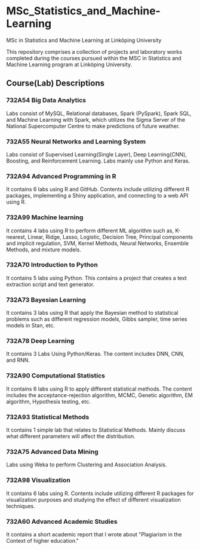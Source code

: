 # MSc_Statistics_and_Machine-Learning
MSc in Statistics and Machine Learning at Linköping University

This repository comprises a collection of projects and laboratory works completed during the courses pursued within the MSC in Statistics and Machine Learning program at Linköping University.

## Course(Lab) Descriptions
### 732A54 Big Data Analytics
Labs consist of MySQL, Relational databases, Spark (PySpark), Spark SQL, and Machine Learning with Spark, which utilizes the Sigma Server of the National Supercomputer Centre to make predictions of future weather.

### 732A55 Neural Networks and Learning System
Labs consist of Supervised Learning(Single Layer), Deep Learning(CNN), Boosting, and Reinforcement Learning. Labs mainly use Python and Keras.

### 732A94 Advanced Programming in R
It contains 6 labs using R and GitHub. Contents include utilizing different R packages, implementing a Shiny application, and connecting to a web API using R.

### 732A99 Machine learning
It contains 4 labs using R to perform different ML algorithm such as, K-nearest, Linear, Ridge, Lasso, Logistic, Decision Tree, Principal components and implicit regulation, SVM, Kernel Methods, Neural Networks, Ensemble Methods, and mixture models.

### 732A70 Introduction to Python
It contains 5 labs using Python. This contains a project that creates a text extraction script and text generator.

### 732A73 Bayesian Learning
It contains 3 labs using R that apply the Bayesian method to statistical problems such as different regression models, Gibbs sampler, time series models in Stan, etc.

### 732A78 Deep Learning
It contains 3 Labs Using Python/Keras. The content includes DNN, CNN, and RNN.

### 732A90 Computational Statistics
It contains 6 labs using R to apply different statistical methods. The content includes the acceptance-rejection algorithm, MCMC, Genetic algorithm, EM algorithm, Hypothesis testing, etc.

### 732A93 Statistical Methods
It contains 1 simple lab that relates to Statistical Methods. Mainly discuss what different parameters will affect the distribution.

### 732A75 Advanced Data Mining
Labs using Weka to perform Clustering and Association Analysis.

### 732A98 Visualization
It contains 6 labs using R. Contents include utilizing different R packages for visualization purposes and studying the effect of different visualization techniques.


### 732A60 Advanced Academic Studies
It contains a short academic report that I wrote about "Plagiarism in the Context of higher education."
